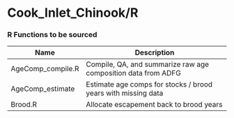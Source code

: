 # Cook_Inlet_Chinook/R

### R Functions to be sourced

Name                     | Description
-------------------------|---------------------------
AgeComp_compile.R		 | Compile, QA, and summarize raw age composition data from ADFG
AgeComp_estimate		 | Estimate age comps for stocks / brood years with missing data
Brood.R					 | Allocate escapement back to brood years
